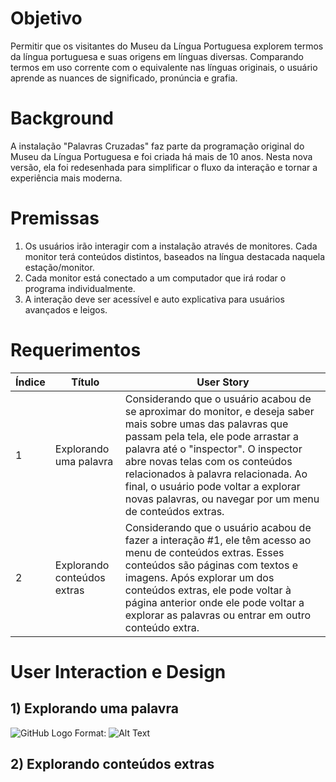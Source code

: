 # Objetivo

Permitir que os visitantes do Museu da Língua Portuguesa explorem termos da língua portuguesa e suas origens em línguas diversas. Comparando termos em uso corrente com o equivalente nas línguas originais, o usuário aprende as nuances de significado, pronúncia e grafia. 


# Background

A instalação "Palavras Cruzadas" faz parte da programação original do Museu da Língua Portuguesa e foi criada há mais de 10 anos. Nesta nova versão, ela foi redesenhada para simplificar o fluxo da interação e tornar a experiência mais moderna. 


# Premissas

1. Os usuários irão interagir com a instalação através de monitores. Cada monitor terá conteúdos distintos, baseados na língua destacada naquela estação/monitor.
1. Cada monitor está conectado a um computador que irá rodar o programa individualmente.
1. A interação deve ser acessível e auto explicativa para usuários avançados e leigos.


# Requerimentos

Índice | Título | User Story
------------ | ------------- | -------------
1 | Explorando uma palavra | Considerando que o usuário acabou de se aproximar do monitor, e deseja saber mais sobre umas das palavras que passam pela tela, ele pode arrastar a palavra até o "inspector". O inspector abre novas telas com os conteúdos relacionados à palavra relacionada. Ao final, o usuário pode voltar a explorar novas palavras, ou navegar por um menu de conteúdos extras.
2 | Explorando conteúdos extras | Considerando que o usuário acabou de fazer a interação #1, ele têm acesso ao menu de conteúdos extras. Esses conteúdos são páginas com textos e imagens. Após explorar um dos conteúdos extras, ele pode voltar à página anterior onde ele pode voltar a explorar as palavras ou entrar em outro conteúdo extra.


# User Interaction e Design

## 1) Explorando uma palavra


![GitHub Logo](/images/logo.png)
Format: ![Alt Text](url)    


## 2) Explorando conteúdos extras

